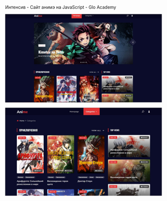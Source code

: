
Интенсив - Сайт анимэ на JavaScript - Glo Academy

<img align="center" src="Print1.jpg"/>
<br><br/>
<img align="center" src="Print2.jpg"/>
<br><br/>

